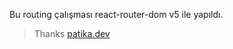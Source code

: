 Bu routing çalışması react-router-dom v5 ile yapıldı.

>Thanks [patika.dev](https://www.patika.dev/tr)
